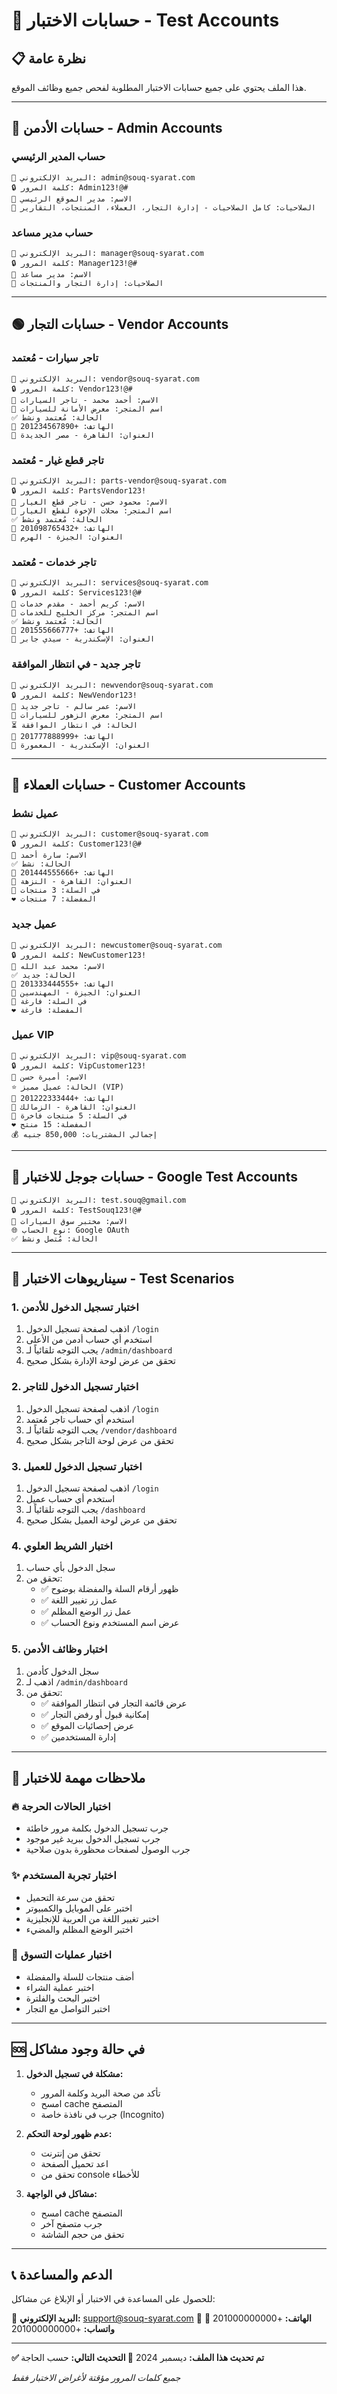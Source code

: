 # 🔐 حسابات الاختبار - Test Accounts

## 📋 نظرة عامة
هذا الملف يحتوي على جميع حسابات الاختبار المطلوبة لفحص جميع وظائف الموقع.

---

## 🔴 حسابات الأدمن - Admin Accounts

### حساب المدير الرئيسي
```
📧 البريد الإلكتروني: admin@souq-syarat.com
🔒 كلمة المرور: Admin123!@#
👤 الاسم: مدير الموقع الرئيسي
🔑 الصلاحيات: كامل الصلاحيات - إدارة التجار، العملاء، المنتجات، التقارير
```

### حساب مدير مساعد
```
📧 البريد الإلكتروني: manager@souq-syarat.com
🔒 كلمة المرور: Manager123!@#
👤 الاسم: مدير مساعد
🔑 الصلاحيات: إدارة التجار والمنتجات
```

---

## 🟢 حسابات التجار - Vendor Accounts

### تاجر سيارات - مُعتمد
```
📧 البريد الإلكتروني: vendor@souq-syarat.com
🔒 كلمة المرور: Vendor123!@#
👤 الاسم: أحمد محمد - تاجر السيارات
🏪 اسم المتجر: معرض الأمانة للسيارات
✅ الحالة: مُعتمد ونشط
📱 الهاتف: +201234567890
📍 العنوان: القاهرة - مصر الجديدة
```

### تاجر قطع غيار - مُعتمد
```
📧 البريد الإلكتروني: parts-vendor@souq-syarat.com
🔒 كلمة المرور: PartsVendor123!
👤 الاسم: محمود حسن - تاجر قطع الغيار
🏪 اسم المتجر: محلات الإخوة لقطع الغيار
✅ الحالة: مُعتمد ونشط
📱 الهاتف: +201098765432
📍 العنوان: الجيزة - الهرم
```

### تاجر خدمات - مُعتمد
```
📧 البريد الإلكتروني: services@souq-syarat.com
🔒 كلمة المرور: Services123!@#
👤 الاسم: كريم أحمد - مقدم خدمات
🏪 اسم المتجر: مركز الخليج للخدمات
✅ الحالة: مُعتمد ونشط
📱 الهاتف: +201555666777
📍 العنوان: الإسكندرية - سيدي جابر
```

### تاجر جديد - في انتظار الموافقة
```
📧 البريد الإلكتروني: newvendor@souq-syarat.com
🔒 كلمة المرور: NewVendor123!
👤 الاسم: عمر سالم - تاجر جديد
🏪 اسم المتجر: معرض الزهور للسيارات
⏳ الحالة: في انتظار الموافقة
📱 الهاتف: +201777888999
📍 العنوان: الإسكندرية - المعمورة
```

---

## 🔵 حسابات العملاء - Customer Accounts

### عميل نشط
```
📧 البريد الإلكتروني: customer@souq-syarat.com
🔒 كلمة المرور: Customer123!@#
👤 الاسم: سارة أحمد
✅ الحالة: نشط
📱 الهاتف: +201444555666
📍 العنوان: القاهرة - النزهة
🛒 في السلة: 3 منتجات
❤️ المفضلة: 7 منتجات
```

### عميل جديد
```
📧 البريد الإلكتروني: newcustomer@souq-syarat.com
🔒 كلمة المرور: NewCustomer123!
👤 الاسم: محمد عبد الله
✅ الحالة: جديد
📱 الهاتف: +201333444555
📍 العنوان: الجيزة - المهندسين
🛒 في السلة: فارغة
❤️ المفضلة: فارغة
```

### عميل VIP
```
📧 البريد الإلكتروني: vip@souq-syarat.com
🔒 كلمة المرور: VipCustomer123!
👤 الاسم: أميرة حسن
⭐ الحالة: عميل مميز (VIP)
📱 الهاتف: +201222333444
📍 العنوان: القاهرة - الزمالك
🛒 في السلة: 5 منتجات فاخرة
❤️ المفضلة: 15 منتج
💰 إجمالي المشتريات: 850,000 جنيه
```

---

## 🔗 حسابات جوجل للاختبار - Google Test Accounts

```
📧 البريد الإلكتروني: test.souq@gmail.com
🔒 كلمة المرور: TestSouq123!@#
👤 الاسم: مختبر سوق السيارات
🌐 نوع الحساب: Google OAuth
✅ الحالة: مُتصل ونشط
```

---

## 🚀 سيناريوهات الاختبار - Test Scenarios

### 1. اختبار تسجيل الدخول للأدمن
1. اذهب لصفحة تسجيل الدخول `/login`
2. استخدم أي حساب أدمن من الأعلى
3. يجب التوجه تلقائياً لـ `/admin/dashboard`
4. تحقق من عرض لوحة الإدارة بشكل صحيح

### 2. اختبار تسجيل الدخول للتاجر
1. اذهب لصفحة تسجيل الدخول `/login`
2. استخدم أي حساب تاجر مُعتمد
3. يجب التوجه تلقائياً لـ `/vendor/dashboard`
4. تحقق من عرض لوحة التاجر بشكل صحيح

### 3. اختبار تسجيل الدخول للعميل
1. اذهب لصفحة تسجيل الدخول `/login`
2. استخدم أي حساب عميل
3. يجب التوجه تلقائياً لـ `/dashboard`
4. تحقق من عرض لوحة العميل بشكل صحيح

### 4. اختبار الشريط العلوي
1. سجل الدخول بأي حساب
2. تحقق من:
   - ✅ ظهور أرقام السلة والمفضلة بوضوح
   - ✅ عمل زر تغيير اللغة
   - ✅ عمل زر الوضع المظلم
   - ✅ عرض اسم المستخدم ونوع الحساب

### 5. اختبار وظائف الأدمن
1. سجل الدخول كأدمن
2. اذهب لـ `/admin/dashboard`
3. تحقق من:
   - ✅ عرض قائمة التجار في انتظار الموافقة
   - ✅ إمكانية قبول أو رفض التجار
   - ✅ عرض إحصائيات الموقع
   - ✅ إدارة المستخدمين

---

## 🎯 ملاحظات مهمة للاختبار

### 🔥 اختبار الحالات الحرجة
- جرب تسجيل الدخول بكلمة مرور خاطئة
- جرب تسجيل الدخول ببريد غير موجود
- جرب الوصول لصفحات محظورة بدون صلاحية

### ✨ اختبار تجربة المستخدم
- تحقق من سرعة التحميل
- اختبر على الموبايل والكمبيوتر
- اختبر تغيير اللغة من العربية للإنجليزية
- اختبر الوضع المظلم والمضيء

### 🛒 اختبار عمليات التسوق
- أضف منتجات للسلة والمفضلة
- اختبر عملية الشراء
- اختبر البحث والفلترة
- اختبر التواصل مع التجار

---

## 🆘 في حالة وجود مشاكل

1. **مشكلة في تسجيل الدخول:**
   - تأكد من صحة البريد وكلمة المرور
   - امسح cache المتصفح
   - جرب في نافذة خاصة (Incognito)

2. **عدم ظهور لوحة التحكم:**
   - تحقق من إنترنت
   - اعد تحميل الصفحة
   - تحقق من console للأخطاء

3. **مشاكل في الواجهة:**
   - امسح cache المتصفح
   - جرب متصفح آخر
   - تحقق من حجم الشاشة

---

## 📞 الدعم والمساعدة

للحصول على المساعدة في الاختبار أو الإبلاغ عن مشاكل:

📧 **البريد الإلكتروني:** support@souq-syarat.com
📱 **الهاتف:** +201000000000
💬 **واتساب:** +201000000000

---

**✅ تم تحديث هذا الملف:** ديسمبر 2024
**🔄 التحديث التالي:** حسب الحاجة

*جميع كلمات المرور مؤقتة لأغراض الاختبار فقط*
